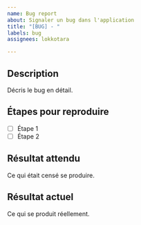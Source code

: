 ```yaml
---
name: Bug report
about: Signaler un bug dans l'application
title: "[BUG] - "
labels: bug
assignees: lokkotara

---
```


## Description
Décris le bug en détail.

## Étapes pour reproduire
- [ ] Étape 1
- [ ] Étape 2

## Résultat attendu
Ce qui était censé se produire.

## Résultat actuel
Ce qui se produit réellement.
